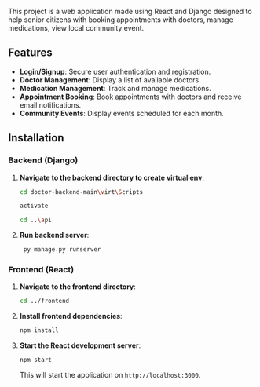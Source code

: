This project is a web application made using React and Django designed to help senior citizens with booking appointments with doctors, manage medications, view local community event.

## Features

- **Login/Signup**: Secure user authentication and registration.
- **Doctor Management**: Display a list of available doctors.
- **Medication Management**: Track and manage medications.
- **Appointment Booking**: Book appointments with doctors and receive email notifications.
- **Community Events**: Display events scheduled for each month.

## Installation

### Backend (Django)

1. **Navigate to the backend directory to create virtual env**:
     ```sh
     cd doctor-backend-main\virt\Scripts
     ```
     ```sh
     activate
     ```
     ```sh
     cd ..\api
     ```
3. **Run backend server**:
    ```sh
     py manage.py runserver
    ```

### Frontend (React)

1. **Navigate to the frontend directory**:
    ```sh
    cd ../frontend
    ```

2. **Install frontend dependencies**:
    ```sh
    npm install
    ```

3. **Start the React development server**:
    ```sh
    npm start
    ```

    This will start the application on `http://localhost:3000`.

